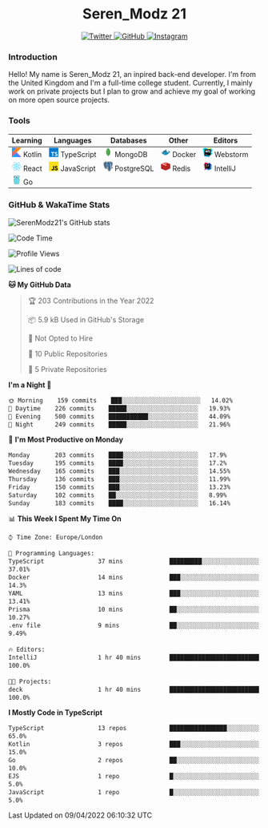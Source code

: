<div align="center">
  <h1>Seren_Modz 21</h1>
  <a href="https://twitter.com/SerenModz21">
    <img alt="Twitter" src="https://img.shields.io/badge/twitter%20-%231DA1F2.svg?&style=for-the-badge&logo=Twitter&logoColor=white">
  </a>
  <a href="https://github.com/SerenModz21">
    <img alt="GitHub" src="https://img.shields.io/badge/github%20-%23121011.svg?&style=for-the-badge&logo=github&logoColor=white">
  </a>
  <a href="https://www.instagram.com/serenmodz21">
    <img alt="Instagram" src="https://img.shields.io/badge/instagram%20-%23E4405F.svg?&style=for-the-badge&logo=Instagram&logoColor=white">
  </a>
</div>

### Introduction

Hello! My name is Seren_Modz 21, an inpired back-end developer. I'm from the United Kingdom and I'm a full-time college student. Currently, I mainly work on private projects but I plan to grow and achieve my goal of working on more open source projects. 

### Tools

 **Learning**                                        | **Languages**                                               | **Databases**                                               | **Other**                                           | **Editors**                                                  
-----------------------------------------------------|-------------------------------------------------------------|-------------------------------------------------------------|-----------------------------------------------------|--------------------------------------------------------------
 <img width="19px" src="./assets/kotlin.svg"> Kotlin | <img width="19px" src="./assets/typescript.svg"> TypeScript | <img width="19px" src="./assets/mongodb.svg"> MongoDB       | <img width="19px" src="./assets/docker.svg"> Docker | <img width="19px" src="./assets/webstorm.svg"> Webstorm      
 <img width="19px" src="./assets/react.svg"> React   | <img width="19px" src="./assets/javascript.svg"> JavaScript | <img width="19px" src="./assets/postgresql.svg"> PostgreSQL | <img width="19px" src="./assets/redis.svg"> Redis   | <img width="19px" src="./assets/intellij-idea.svg"> IntelliJ
 <img width="19px" src="./assets/go.svg"> Go         |                                                             |                                                             |                                                     |                                                                                                               

### GitHub & WakaTime Stats

![SerenModz21's GitHub stats](https://github-readme-stats.vercel.app/api?username=SerenModz21&show_icons=true&theme=dark)

<!--START_SECTION:waka-->
![Code Time](http://img.shields.io/badge/Code%20Time-1%2C336%20hrs%2034%20mins-blue)

![Profile Views](http://img.shields.io/badge/Profile%20Views-22-blue)

![Lines of code](https://img.shields.io/badge/From%20Hello%20World%20I%27ve%20Written-7%20Thousand%20lines%20of%20code-blue)

**🐱 My GitHub Data** 

> 🏆 203 Contributions in the Year 2022
 > 
> 📦 5.9 kB Used in GitHub's Storage 
 > 
> 🚫 Not Opted to Hire
 > 
> 📜 10 Public Repositories 
 > 
> 🔑 5 Private Repositories  
 > 
**I'm a Night 🦉** 

```text
🌞 Morning    159 commits    ███░░░░░░░░░░░░░░░░░░░░░░   14.02% 
🌆 Daytime    226 commits    █████░░░░░░░░░░░░░░░░░░░░   19.93% 
🌃 Evening    500 commits    ███████████░░░░░░░░░░░░░░   44.09% 
🌙 Night      249 commits    █████░░░░░░░░░░░░░░░░░░░░   21.96%

```
📅 **I'm Most Productive on Monday** 

```text
Monday       203 commits    ████░░░░░░░░░░░░░░░░░░░░░   17.9% 
Tuesday      195 commits    ████░░░░░░░░░░░░░░░░░░░░░   17.2% 
Wednesday    165 commits    ███░░░░░░░░░░░░░░░░░░░░░░   14.55% 
Thursday     136 commits    ███░░░░░░░░░░░░░░░░░░░░░░   11.99% 
Friday       150 commits    ███░░░░░░░░░░░░░░░░░░░░░░   13.23% 
Saturday     102 commits    ██░░░░░░░░░░░░░░░░░░░░░░░   8.99% 
Sunday       183 commits    ████░░░░░░░░░░░░░░░░░░░░░   16.14%

```


📊 **This Week I Spent My Time On** 

```text
⌚︎ Time Zone: Europe/London

💬 Programming Languages: 
TypeScript               37 mins             █████████░░░░░░░░░░░░░░░░   37.01% 
Docker                   14 mins             ███░░░░░░░░░░░░░░░░░░░░░░   14.3% 
YAML                     13 mins             ███░░░░░░░░░░░░░░░░░░░░░░   13.41% 
Prisma                   10 mins             ██░░░░░░░░░░░░░░░░░░░░░░░   10.27% 
.env file                9 mins              ██░░░░░░░░░░░░░░░░░░░░░░░   9.49%

🔥 Editors: 
IntelliJ                 1 hr 40 mins        █████████████████████████   100.0%

🐱‍💻 Projects: 
deck                     1 hr 40 mins        █████████████████████████   100.0%

```

**I Mostly Code in TypeScript** 

```text
TypeScript               13 repos            ████████████████░░░░░░░░░   65.0% 
Kotlin                   3 repos             ███░░░░░░░░░░░░░░░░░░░░░░   15.0% 
Go                       2 repos             ██░░░░░░░░░░░░░░░░░░░░░░░   10.0% 
EJS                      1 repo              █░░░░░░░░░░░░░░░░░░░░░░░░   5.0% 
JavaScript               1 repo              █░░░░░░░░░░░░░░░░░░░░░░░░   5.0%

```



 Last Updated on 09/04/2022 06:10:32 UTC
<!--END_SECTION:waka-->
